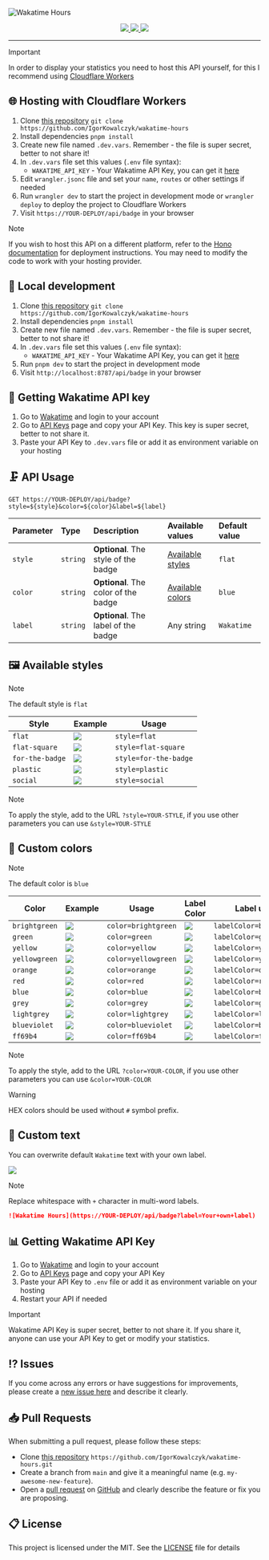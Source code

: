 ![Wakatime Hours](https://github.com/IgorKowalczyk/wakatime-hours/assets/49127376/d47625a9-5232-444f-9279-ce30aa69b5ca)

<div align="center">
 <a aria-label="Badge" href="https://wakatime.igorkowalczyk.dev">
  <img src="https://wakatime.igorkowalczyk.dev/api/badge">
 </a>
 <a aria-label="Github License" href="https://github.com/igorkowalczyk/wakatime-hours/blob/main/license.md">
  <img src="https://img.shields.io/github/license/igorkowalczyk/wakatime-hours?color=blue&logo=github&label=License">
 </a>
 <a aria-label="Version" href="https://github.com/igorkowalczyk/wakatime-hours/releases">
  <img src="https://img.shields.io/github/v/release/igorkowalczyk/wakatime-hours?color=blue&logo=github&label=Version">
 </a>
</div>

---

> [!IMPORTANT]
> In order to display your statistics you need to host this API yourself, for this I recommend using [Cloudflare Workers](#️-hosting-with-cloudflare-workers)

## 🌐 Hosting with Cloudflare Workers

1. Clone [this repository](https://github.com/igorkowalczyk/wakatime-hours) `git clone https://github.com/IgorKowalczyk/wakatime-hours`
2. Install dependencies `pnpm install`
3. Create new file named `.dev.vars`. Remember - the file is super secret, better to not share it!
4. In `.dev.vars` file set this values (`.env` file syntax):
   - `WAKATIME_API_KEY` - Your Wakatime API Key, you can get it [here](#-getting-wakatime-api-key)
5. Edit `wrangler.jsonc` file and set your `name`, `routes` or other settings if needed
6. Run `wrangler dev` to start the project in development mode or `wrangler deploy` to deploy the project to Cloudflare Workers
7. Visit `https://YOUR-DEPLOY/api/badge` in your browser

> [!NOTE]
> If you wish to host this API on a different platform, refer to the [Hono documentation](https://hono.dev/docs/getting-started/basic) for deployment instructions. You may need to modify the code to work with your hosting provider.

## 🔩 Local development

1. Clone [this repository](https://github.com/igorkowalczyk/wakatime-hours) `git clone https://github.com/IgorKowalczyk/wakatime-hours`
2. Install dependencies `pnpm install`
3. Create new file named `.dev.vars`. Remember - the file is super secret, better to not share it!
4. In `.dev.vars` file set this values (`.env` file syntax):
   - `WAKATIME_API_KEY` - Your Wakatime API Key, you can get it [here](#-getting-wakatime-api-key)
5. Run `pnpm dev` to start the project in development mode
6. Visit `http://localhost:8787/api/badge` in your browser

## 🚀 Getting Wakatime API key

1. Go to [Wakatime](https://wakatime.com) and login to your account
2. Go to [API Keys](https://wakatime.com/settings/api-key) page and copy your API Key. This key is super secret, better to not share it.
3. Paste your API Key to `.dev.vars` file or add it as environment variable on your hosting

## 🗜️ API Usage

```http
GET https://YOUR-DEPLOY/api/badge?style=${style}&color=${color}&label=${label}
```

| Parameter | Type     | Description                          | Available values                                | Default value |
| :-------- | :------- | :----------------------------------- | :---------------------------------------------- | :------------ |
| `style`   | `string` | **Optional**. The style of the badge | [Available styles](#%EF%B8%8F-available-styles) | `flat`        |
| `color`   | `string` | **Optional**. The color of the badge | [Available colors](#-custom-colors)             | `blue`        |
| `label`   | `string` | **Optional**. The label of the badge | Any string                                      | `Wakatime`    |

## 🖼️ Available styles

> [!NOTE]
> The default style is `flat`

| Style           | Example                                                               | Usage                 |
| --------------- | --------------------------------------------------------------------- | --------------------- |
| `flat`          | ![](https://wakatime.igorkowalczyk.dev/api/badge?style=flat)          | `style=flat`          |
| `flat-square`   | ![](https://wakatime.igorkowalczyk.dev/api/badge?style=flat-square)   | `style=flat-square`   |
| `for-the-badge` | ![](https://wakatime.igorkowalczyk.dev/api/badge?style=for-the-badge) | `style=for-the-badge` |
| `plastic`       | ![](https://wakatime.igorkowalczyk.dev/api/badge?style=plastic)       | `style=plastic`       |
| `social`        | ![](https://wakatime.igorkowalczyk.dev/api/badge?style=social)        | `style=social`        |

> [!NOTE]
> To apply the style, add to the URL `?style=YOUR-STYLE`, if you use other parameters you can use `&style=YOUR-STYLE`

## 🎨 Custom colors

> [!NOTE]
> The default color is `blue`

| Color         | Example                                                                        | Usage               | Label Color                                                                         | Label usage              |
| ------------- | ------------------------------------------------------------------------------ | ------------------- | ----------------------------------------------------------------------------------- | ------------------------ |
| `brightgreen` | ![](https://wakatime.igorkowalczyk.dev/api/badge?style=flat&color=brightgreen) | `color=brightgreen` | ![](https://wakatime.igorkowalczyk.dev/api/badge?style=flat&labelColor=brightgreen) | `labelColor=brightgreen` |
| `green`       | ![](https://wakatime.igorkowalczyk.dev/api/badge?style=flat&color=green)       | `color=green`       | ![](https://wakatime.igorkowalczyk.dev/api/badge?style=flat&labelColor=green)       | `labelColor=green`       |
| `yellow`      | ![](https://wakatime.igorkowalczyk.dev/api/badge?style=flat&color=yellow)      | `color=yellow`      | ![](https://wakatime.igorkowalczyk.dev/api/badge?style=flat&labelColor=yellow)      | `labelColor=yellow`      |
| `yellowgreen` | ![](https://wakatime.igorkowalczyk.dev/api/badge?style=flat&color=yellowgreen) | `color=yellowgreen` | ![](https://wakatime.igorkowalczyk.dev/api/badge?style=flat&labelColor=yellowgreen) | `labelColor=yellowgreen` |
| `orange`      | ![](https://wakatime.igorkowalczyk.dev/api/badge?style=flat&color=orange)      | `color=orange`      | ![](https://wakatime.igorkowalczyk.dev/api/badge?style=flat&labelColor=orange)      | `labelColor=orange`      |
| `red`         | ![](https://wakatime.igorkowalczyk.dev/api/badge?style=flat&color=red)         | `color=red`         | ![](https://wakatime.igorkowalczyk.dev/api/badge?style=flat&labelColor=red)         | `labelColor=red`         |
| `blue`        | ![](https://wakatime.igorkowalczyk.dev/api/badge?style=flat&color=blue)        | `color=blue`        | ![](https://wakatime.igorkowalczyk.dev/api/badge?style=flat&labelColor=blue)        | `labelColor=blue`        |
| `grey`        | ![](https://wakatime.igorkowalczyk.dev/api/badge?style=flat&color=grey)        | `color=grey`        | ![](https://wakatime.igorkowalczyk.dev/api/badge?style=flat&labelColor=grey)        | `labelColor=grey`        |
| `lightgrey`   | ![](https://wakatime.igorkowalczyk.dev/api/badge?style=flat&color=lightgrey)   | `color=lightgrey`   | ![](https://wakatime.igorkowalczyk.dev/api/badge?style=flat&labelColor=lightgrey)   | `labelColor=lightgrey`   |
| `blueviolet`  | ![](https://wakatime.igorkowalczyk.dev/api/badge?style=flat&color=blueviolet)  | `color=blueviolet`  | ![](https://wakatime.igorkowalczyk.dev/api/badge?style=flat&labelColor=blueviolet)  | `labelColor=blueviolet`  |
| `ff69b4`      | ![](https://wakatime.igorkowalczyk.dev/api/badge?style=flat&color=ff69b4)      | `color=ff69b4`      | ![](https://wakatime.igorkowalczyk.dev/api/badge?style=flat&labelColor=ff69b4)      | `labelColor=ff69b4`      |

> [!NOTE]
> To apply the style, add to the URL `?color=YOUR-COLOR`, if you use other parameters you can use `&color=YOUR-COLOR`

> [!WARNING]
> HEX colors should be used without `#` symbol prefix.

## 📝 Custom text

You can overwrite default `Wakatime` text with your own label.

![](https://wakatime.igorkowalczyk.dev/api/badge?label=Your+own+label&color=blue)

> [!NOTE]
> Replace whitespace with `+` character in multi-word labels.

```markdown
![Wakatime Hours](https://YOUR-DEPLOY/api/badge?label=Your+own+label)
```

## 📊 Getting Wakatime API Key

1. Go to [Wakatime](https://wakatime.com) and login to your account
2. Go to [API Keys](https://wakatime.com/settings/api-key) page and copy your API Key
3. Paste your API Key to `.env` file or add it as environment variable on your hosting
4. Restart your API if needed

> [!IMPORTANT]
> Wakatime API Key is super secret, better to not share it. If you share it, anyone can use your API Key to get or modify your statistics.

## ⁉️ Issues

If you come across any errors or have suggestions for improvements, please create a [new issue here](https://github.com/igorkowalczyk/wakatime-hours/issues) and describe it clearly.

## 📥 Pull Requests

When submitting a pull request, please follow these steps:

- Clone [this repository](https://github.com/igorkowalczyk/wakatime-hours) `https://github.com/IgorKowalczyk/wakatime-hours.git`
- Create a branch from `main` and give it a meaningful name (e.g. `my-awesome-new-feature`).
- Open a [pull request](https://github.com/igorkowalczyk/wakatime-hours/pulls) on [GitHub](https://github.com/) and clearly describe the feature or fix you are proposing.

## 📋 License

This project is licensed under the MIT. See the [LICENSE](https://github.com/igorkowalczyk/wakatime-hours/blob/main/license.md) file for details
